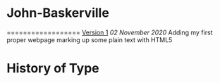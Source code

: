 # John-Baskerville
==================
[Version 1](https://sarahcollinson.github.io/John-Baskerville/.html)
*02 November 2020*
Adding my first proper webpage marking up some plain text with HTML5


History of Type
===============
